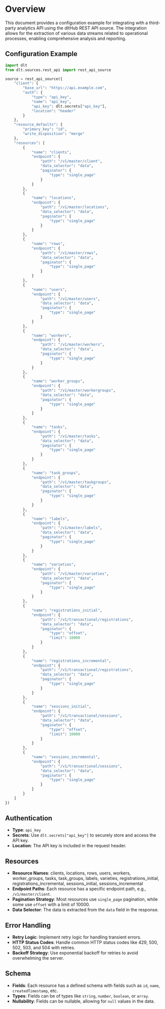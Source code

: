 # Overview

This document provides a configuration example for integrating with a third-party analytics API using the dltHub REST API source. The integration allows for the extraction of various data streams related to operational processes, enabling comprehensive analysis and reporting.

## Configuration Example

```python
import dlt
from dlt.sources.rest_api import rest_api_source

source = rest_api_source({
    "client": {
        "base_url": "https://api.example.com",
        "auth": {
            "type": "api_key",
            "name": "api_key",
            "api_key": dlt.secrets["api_key"],
            "location": "header"
        }
    },
    "resource_defaults": {
        "primary_key": "id",
        "write_disposition": "merge"
    },
    "resources": [
        {
            "name": "clients",
            "endpoint": {
                "path": "/v1/master/client",
                "data_selector": "data",
                "paginator": {
                    "type": "single_page"
                }
            }
        },
        {
            "name": "locations",
            "endpoint": {
                "path": "/v1/master/locations",
                "data_selector": "data",
                "paginator": {
                    "type": "single_page"
                }
            }
        },
        {
            "name": "rows",
            "endpoint": {
                "path": "/v1/master/rows",
                "data_selector": "data",
                "paginator": {
                    "type": "single_page"
                }
            }
        },
        {
            "name": "users",
            "endpoint": {
                "path": "/v1/master/users",
                "data_selector": "data",
                "paginator": {
                    "type": "single_page"
                }
            }
        },
        {
            "name": "workers",
            "endpoint": {
                "path": "/v1/master/workers",
                "data_selector": "data",
                "paginator": {
                    "type": "single_page"
                }
            }
        },
        {
            "name": "worker_groups",
            "endpoint": {
                "path": "/v1/master/workergroups",
                "data_selector": "data",
                "paginator": {
                    "type": "single_page"
                }
            }
        },
        {
            "name": "tasks",
            "endpoint": {
                "path": "/v1/master/tasks",
                "data_selector": "data",
                "paginator": {
                    "type": "single_page"
                }
            }
        },
        {
            "name": "task_groups",
            "endpoint": {
                "path": "/v1/master/taskgroups",
                "data_selector": "data",
                "paginator": {
                    "type": "single_page"
                }
            }
        },
        {
            "name": "labels",
            "endpoint": {
                "path": "/v1/master/labels",
                "data_selector": "data",
                "paginator": {
                    "type": "single_page"
                }
            }
        },
        {
            "name": "varieties",
            "endpoint": {
                "path": "/v1/master/varieties",
                "data_selector": "data",
                "paginator": {
                    "type": "single_page"
                }
            }
        },
        {
            "name": "registrations_initial",
            "endpoint": {
                "path": "/v1/transactional/registrations",
                "data_selector": "data",
                "paginator": {
                    "type": "offset",
                    "limit": 10000
                }
            }
        },
        {
            "name": "registrations_incremental",
            "endpoint": {
                "path": "/v1/transactional/registrations",
                "data_selector": "data",
                "paginator": {
                    "type": "single_page"
                }
            }
        },
        {
            "name": "sessions_initial",
            "endpoint": {
                "path": "/v1/transactional/sessions",
                "data_selector": "data",
                "paginator": {
                    "type": "offset",
                    "limit": 10000
                }
            }
        },
        {
            "name": "sessions_incremental",
            "endpoint": {
                "path": "/v1/transactional/sessions",
                "data_selector": "data",
                "paginator": {
                    "type": "single_page"
                }
            }
        }
    ]
})
```

## Authentication

- **Type**: `api_key`
- **Secrets**: Use `dlt.secrets["api_key"]` to securely store and access the API key.
- **Location**: The API key is included in the request header.

## Resources

- **Resource Names**: clients, locations, rows, users, workers, worker_groups, tasks, task_groups, labels, varieties, registrations_initial, registrations_incremental, sessions_initial, sessions_incremental
- **Endpoint Paths**: Each resource has a specific endpoint path, e.g., `/v1/master/client`.
- **Pagination Strategy**: Most resources use `single_page` pagination, while some use `offset` with a limit of 10000.
- **Data Selector**: The data is extracted from the `data` field in the response.

## Error Handling

- **Retry Logic**: Implement retry logic for handling transient errors.
- **HTTP Status Codes**: Handle common HTTP status codes like 429, 500, 502, 503, and 504 with retries.
- **Backoff Strategy**: Use exponential backoff for retries to avoid overwhelming the server.

## Schema

- **Fields**: Each resource has a defined schema with fields such as `id`, `name`, `createdTimestamp`, etc.
- **Types**: Fields can be of types like `string`, `number`, `boolean`, or `array`.
- **Nullability**: Fields can be nullable, allowing for `null` values in the data.